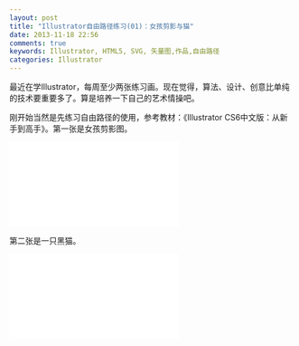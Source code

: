 ```yaml
---
layout: post
title: "Illustrator自由路径练习(01)：女孩剪影与猫"
date: 2013-11-18 22:56
comments: true
keywords: Illustrator, HTML5, SVG, 矢量图,作品,自由路径
categories: Illustrator
---
```

最近在学Illustrator，每周至少两张练习画。现在觉得，算法、设计、创意比单纯的技术要重要多了。算是培养一下自己的艺术情操吧。

刚开始当然是先练习自由路径的使用，参考教材：《Illustrator CS6中文版：从新手到高手》。第一张是女孩剪影图。

<embed src="{{ root_url}}/svg/Girl.svg" type="image/svg+xml">
<!-- more -->

第二张是一只黑猫。

<embed src="{{ root_url}}/svg/Cat.svg" type="image/svg+xml">